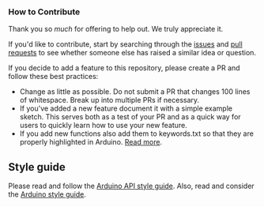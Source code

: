 ### How to Contribute

Thank you so *much* for offering to help out. We truly appreciate it.

If you'd like to contribute, start by searching through the [issues](https://github.com/sparkfun/SparkFun_ProDriver_TC78H670FTG/issues) and [pull requests](https://github.com/sparkfun/SparkFun_ProDriver_TC78H670FTG/pulls) to see whether someone else has raised a similar idea or question.

If you decide to add a feature to this repository, please create a PR and follow these best practices:

* Change as little as possible. Do not submit a PR that changes 100 lines of whitespace. Break up into multiple PRs if necessary.
* If you've added a new feature document it with a simple example sketch. This serves both as a test of your PR and as a quick way for users to quickly learn how to use your new feature.
* If you add new functions also add them to keywords.txt so that they are properly highlighted in Arduino. [Read more](https://www.arduino.cc/en/Hacking/libraryTutorial).

## Style guide

Please read and follow the [Arduino API style guide](https://www.arduino.cc/en/Reference/APIStyleGuide). Also, read and consider the [Arduino style guide](https://www.arduino.cc/en/Reference/StyleGuide).
